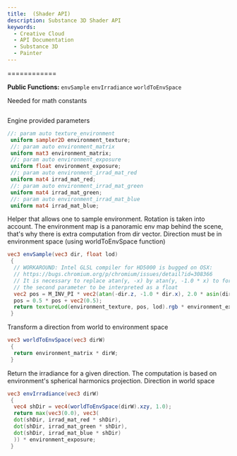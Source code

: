 ```yaml
---
title:  (Shader API)
description: Substance 3D Shader API
keywords:
  - Creative Cloud
  - API Documentation
  - Substance 3D
  - Painter
---
```














[ ](#section-0)












[ ](#section-1)


============


**Public Functions:**
`envSample`
`envIrradiance`
`worldToEnvSpace`


Needed for math constants





```glsl

```







[ ](#section-2)

Engine provided parameters





```glsl
//: param auto texture_environment
 uniform sampler2D environment_texture;
 //: param auto environment_matrix
 uniform mat3 environment_matrix;
 //: param auto environment_exposure
 uniform float environment_exposure;
 //: param auto environment_irrad_mat_red
 uniform mat4 irrad_mat_red;
 //: param auto environment_irrad_mat_green
 uniform mat4 irrad_mat_green;
 //: param auto environment_irrad_mat_blue
 uniform mat4 irrad_mat_blue;
```







[ ](#section-3)

Helper that allows one to sample environment. Rotation is taken into
 account. The environment map is a panoramic env map behind the scene,
 that's why there is extra computation from dir vector.
 Direction must be in environment space (using worldToEnvSpace function)





```glsl
vec3 envSample(vec3 dir, float lod)
 {
  // WORKAROUND: Intel GLSL compiler for HD5000 is bugged on OSX:
  // https://bugs.chromium.org/p/chromium/issues/detail?id=308366
  // It is necessary to replace atan(y, -x) by atan(y, -1.0 * x) to force
  // the second parameter to be interpreted as a float
  vec2 pos = M_INV_PI * vec2(atan(-dir.z, -1.0 * dir.x), 2.0 * asin(dir.y));
  pos = 0.5 * pos + vec2(0.5);
  return textureLod(environment_texture, pos, lod).rgb * environment_exposure;
 }
```







[ ](#section-4)

Transform a direction from world to environment space





```glsl
vec3 worldToEnvSpace(vec3 dirW)
 {
  return environment_matrix * dirW;
 }
```







[ ](#section-5)

Return the irradiance for a given direction. The computation is based on
 environment's spherical harmonics projection.
 Direction in world space





```glsl
vec3 envIrradiance(vec3 dirW)
 {
  vec4 shDir = vec4(worldToEnvSpace(dirW).xzy, 1.0);
  return max(vec3(0.0), vec3(
  dot(shDir, irrad_mat_red * shDir),
  dot(shDir, irrad_mat_green * shDir),
  dot(shDir, irrad_mat_blue * shDir)
  )) * environment_exposure;
 }
 
 
```






